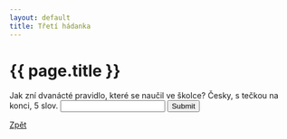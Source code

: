 ```yaml
---
layout: default
title: Třetí hádanka
---
```

<div class="uvod">
<h1>{{ page.title }}</h1>

<p>
 <form name="myForm" onsubmit="return validateForm3()" method="post">
Jak zní dvanácté pravidlo, které se naučil ve školce? Česky, s tečkou na konci, 5 slov. <input type="text" name="fname">
<input type="submit" value="Submit">
</form> 
</p>

 <a href="/uvody/fulghum_uvod.html">Zpět</a>

 </div>
<script src="/assets/js/hadanky_rf.js"></script> 
